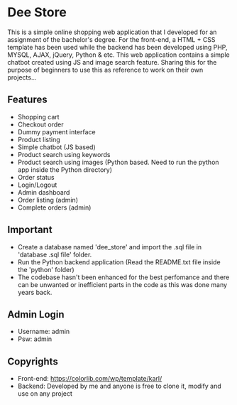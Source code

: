 # Dee Store
This is a simple online shopping web application that I developed for an assignment of the bachelor's degree. For the front-end, a HTML + CSS template has been used while the backend has been developed using PHP, MYSQL, AJAX, jQuery, Python &amp; etc. This web application contains a simple chatbot created using JS and image search feature. Sharing this for the purpose of beginners to use this as reference to work on their own projects...<br>


## Features
+ Shopping cart
+ Checkout order
+ Dummy payment interface
+ Product listing
+ Simple chatbot (JS based)
+ Product search using keywords
+ Product search using images (Python based. Need to run the python app inside the Python directory)
+ Order status
+ Login/Logout
+ Admin dashboard
+ Order listing (admin)
+ Complete orders (admin)


## Important
+ Create a database named 'dee_store' and import the .sql file in 'database .sql file' folder.<br>
+ Run the Python backend application (Read the README.txt file inside the 'python' folder)<br>
+ The codebase hasn't been enhanced for the best perfomance and there can be unwanted or inefficient parts in the code as this was done many years back.<br>

## Admin Login
+ Username: admin<br>
+ Psw: admin

## Copyrights
+ Front-end: https://colorlib.com/wp/template/karl/
+ Backend: Developed by me and anyone is free to clone it, modify and use on any project
